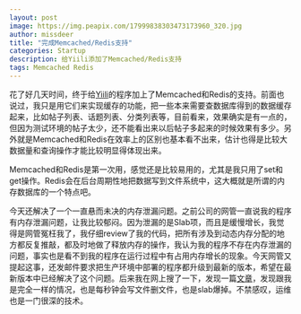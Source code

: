 ```yaml
---
layout: post
image: https://img.peapix.com/17999838303473173960_320.jpg
author: missdeer
title: "完成Memcached/Redis支持"
categories: Startup
description: 给Yiili添加了Memcached/Redis支持
tags: Memcached Redis
---
```

花了好几天时间，终于给[Yiili](http://yii.li)的程序加上了Memcached和Redis的支持。前面也说过，我只是用它们来实现缓存的功能，把一些本来需要查数据库得到的数据缓存起来，比如帖子列表、话题列表、分类列表等，目前看来，效果确实是有一点的，但因为测试环境的帖子太少，还不能看出来以后帖子多起来的时候效果有多少。另外就是Memcached和Redis在效率上的区别也基本看不出来，估计也得是比较大数据量和查询操作才能比较明显得体现出来。

Memcached和Redis是第一次用，感觉还是比较易用的，尤其是我只用了set和get操作。Redis会在后台周期性地把数据写到文件系统中，这大概就是所谓的内存数据库的一个特点吧。

今天还解决了一个一直悬而未决的内存泄漏问题。之前公司的网管一直说我的程序有内存泄漏问题，让我比较郁闷。因为泄漏的是Slab项，而且是缓慢增长，我觉得是网管冤枉我了，我仔细review了我的代码，把所有涉及到动态内存分配的地方都反复推敲，都及时地做了释放内存的操作，我认为我的程序不存在内存泄漏的问题，事实也是看不到我的程序在运行过程中有占用内存增长的现象。今天网管又提起这事，还发邮件要求把生产环境中部署的程序都升级到最新的版本，希望在最新版本中已经解决了这个问题。后来我在网上搜了一下，发现一篇[文章](http://os.51cto.com/art/201402/430458.htm)，发现跟我是完全一样的情况，也是每秒钟会写文件删文件，也是slab爆掉。不禁感叹，运维也是一门很深的技术。
